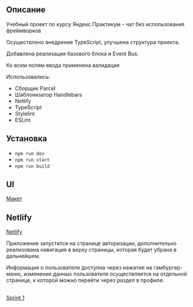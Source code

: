 ## Описание

Учебный проект по курсу Яндекс.Практикум - чат без использования фреймворков

Осуществлено внедрение TypeScript, улучшена структура проекта.

Добавлена реализация базового блока и Event Bus.

Ко всем полям ввода применена валидация

Использовались:
- Сборщик Parcel
- Шаблонизатор Handlebars
- Netlify
- TypeScript
- Stylelint
- ESLint

## Установка

- `npm run dev`
- `npm run start`
- `npm run build`

## UI
[Макет](https://www.figma.com/file/yADVuj8HwHwK5jsdOhMwFK/messenger.yandex.praktikum?node-id=0%3A1&t=EUFbIzlvOysRbPEG-0)

## Netlify
[Netlify](https://stupendous-pixie-3d47ea.netlify.app/)

Приложение запустится на странице авторизации, дополнительно реализована навигация в верху страницы, которая будет убрана в дальнейшем.

Информация о пользователе доступна через нажатие на гамбургер-меню, изменение данных пользователя осуществляется на отдельной странице, к которой можно перейти через раздел в профиле.

##

[Sprint 1](https://github.com/alheym/middle.messenger.praktikum.yandex/pull/2)
